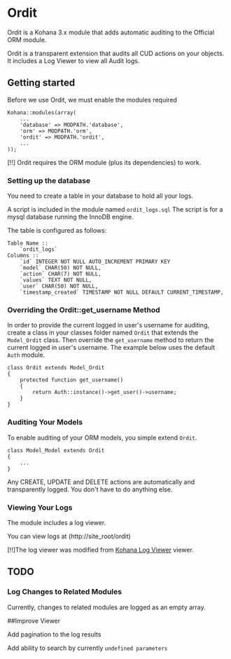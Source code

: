 # Ordit

Ordit is a Kohana 3.x module that adds automatic auditing to the Official ORM module.

Ordit is a transparent extension that audits all CUD actions on your objects.
It includes  a Log Viewer to view all Audit logs.

## Getting started

Before we use Ordit, we must enable the modules required

	Kohana::modules(array(
		...
		'database' => MODPATH.'database',
		'orm' => MODPATH.'orm',
		'ordit' => MODPATH.'ordit',
		...
	));

[!!] Ordit requires the ORM module (plus its dependencies) to work.

### Setting up the database

You need to create a table in your database to hold all your logs.

A script is included in the module named `ordit_logs.sql`
The script is for a mysql database running the InnoDB engine.

The table is configured as follows:

	Table Name :: 
		`ordit_logs`
	Columns ::
		`id` INTEGER NOT NULL AUTO_INCREMENT PRIMARY KEY
		`model` CHAR(50) NOT NULL,
		`action` CHAR(7) NOT NULL,
		`values` TEXT NOT NULL,
		`user` CHAR(50) NOT NULL,
		`timestamp_created` TIMESTAMP NOT NULL DEFAULT CURRENT_TIMESTAMP,
	
### Overriding the Ordit::get_username Method

In order to provide the current logged in user's username for auditing,
create a class in your classes folder named `Ordit` that extends the `Model_Ordit` class. 
Then override the `get_username` method to return the current logged in user's username. The example below uses
the default `Auth` module.

	class Ordit extends Model_Ordit
	{	
		protected function get_username()
		{
			return Auth::instance()->get_user()->username;
		}
	}

### Auditing Your Models

To enable auditing of your ORM models, you simple extend `Ordit`.

	class Model_Model extends Ordit
	{
		...
	}

Any CREATE, UPDATE and DELETE actions are automatically and transparently logged.
You don't have to do anything else.

### Viewing Your Logs
The module includes a log viewer. 

You can view logs at (http://site_root/ordit)

[!!]The log viewer was modified from [Kohana Log Viewer](https://github.com/ajaxray/Kohana-Log-Viewer) viewer.


## TODO

### Log Changes to Related Modules
Currently, changes to related modules are logged as an empty array.

##Improve Viewer

Add pagination to the log results

Add ability to search by currently `undefined parameters`
